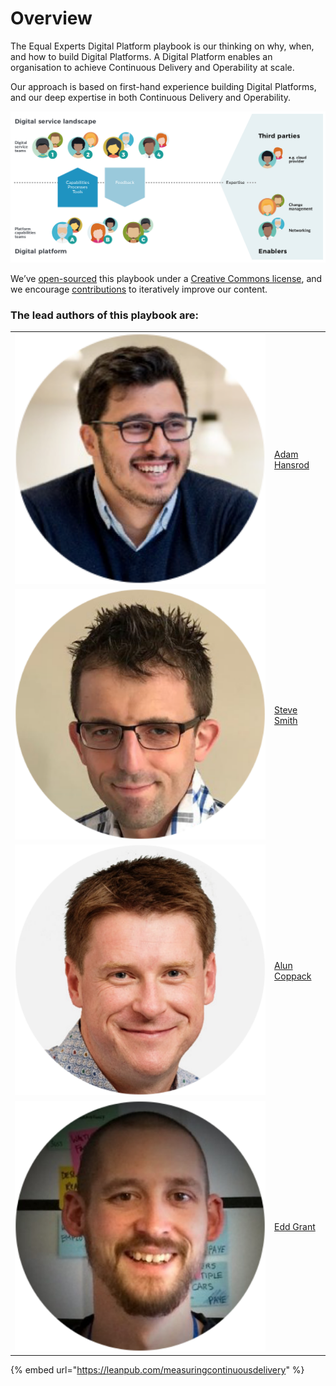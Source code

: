 # Overview

The Equal Experts Digital Platform playbook is our thinking on why, when, and how to build Digital Platforms. A Digital Platform enables an organisation to achieve Continuous Delivery and Operability at scale.

Our approach is based on first-hand experience building Digital Platforms, and our deep expertise in both Continuous Delivery and Operability.

![Teams on a Digital Platform](.gitbook/assets/digital-platform-teams.png)

We’ve [open-sourced](https://github.com/EqualExperts/digital-platform-playbook) this playbook under a [Creative Commons license](https://creativecommons.org/licenses/by-nc/4.0/), and we encourage [contributions](https://digital-platform.playbook.ee/contribute) to iteratively improve our content.

### The lead authors of this playbook are:

|  |  |
| :--- | :--- |
| ![](.gitbook/assets/img_2034.png)  | [Adam Hansrod](https://www.linkedin.com/in/adam-hansrod-22940876/) |
| ![](.gitbook/assets/img_2035.png)  | [Steve Smith](https://www.linkedin.com/in/stevesmithtech/)  |
| ![](.gitbook/assets/img_2032.png)  | [Alun Coppack](https://www.linkedin.com/in/aluncoppack/)  |
| ![](.gitbook/assets/img_2038.png)  | [Edd Grant](https://www.linkedin.com/in/eddgrant/) |

{% embed url="https://leanpub.com/measuringcontinuousdelivery" %}




